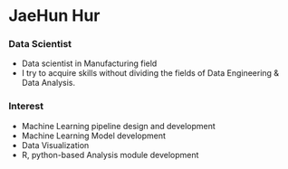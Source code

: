 # JaeHun Hur

### Data Scientist
- Data scientist in Manufacturing field
- I try to acquire skills without dividing the fields of Data Engineering & Data Analysis.


### Interest
- Machine Learning pipeline design and development
- Machine Learning Model development
- Data Visualization
- R, python-based Analysis module development 
